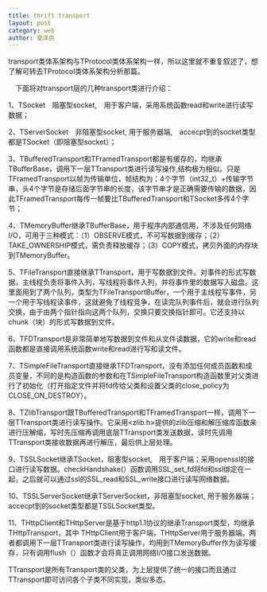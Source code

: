 ```yaml
---
title: thrift transport
layout: post
category: web
author: 夏泽民
---
```

transport类体系架构与TProtocol类体系架构一样，所以这里就不重复叙述了，想了解可转去TProtocol类体系架构分析那篇。
<!-- more -->
　下面将对transport层的几种transport类进行介绍：

1、TSocket　阻塞型socket,　用于客户端，采用系统函数read和write进行读写数据；


2、TServerSocket　非阻塞型socket, 用于服务器端,　accecpt到的socket类型都是TSocket（即阻塞型socket）；


3、TBufferedTransport和TFramedTransport都是有缓存的，均继承TBufferBase，调用下一层TTransport类进行读写操作,结构极为相似。只是TFramedTransport以帧为传输单位，帧结构为：4个字节（int32_t）+传输字节串，头4个字节是存储后面字节串的长度，该字节串才是正确需要传输的数据，因此TFramedTransport每传一帧要比TBufferedTransport和TSocket多传4个字节；



4、TMemoryBuffer继承TBufferBase，用于程序内部通信用，不涉及任何网络I/O，可用于三种模式：（1）OBSERVE模式，不可写数据到缓存；（2）TAKE_OWNERSHIP模式，需负责释放缓存；（3）COPY模式，拷贝外面的内存块到TMemoryBuffer。

5、TFileTransport直接继承TTransport，用于写数据到文件。对事件的形式写数据，主线程负责将事件入列，写线程将事件入列，并将事件里的数据写入磁盘。这里面用到了两个队列，类型为TFileTransportBuffer，一个用于主线程写事件，另一个用于写线程读事件，这就避免了线程竞争，在读完队列事件后，就会进行队列交换，由于由两个指针指向这两个队列，交换只要交换指针即可。它还支持以chunk（块）的形式写数据到文件。


6、TFDTransport是非常简单地写数据到文件和从文件读数据，它的write和read函数都是直接调用系统函数write和read进行写和读文件。


7、TSimpleFileTransport直接继承TFDTransport，没有添加任何成员函数和成员变量，不同的是构造函数的参数和在TSimpleFileTransport构造函数里对父类进行了初始化（打开指定文件并将fd传给父类和设置父类的close_policy为CLOSE_ON_DESTROY）。


8、TZlibTransport跟TBufferedTransport和TFramedTransport一样，调用下一层TTransport类进行读写操作。它采用<zlib.h>提供的zlib压缩和解压缩库函数来进行压解缩，写时先压缩再调用底层TTransport类发送数据，读时先调用TTransport类接收数据再进行解压，最后供上层处理。

9、TSSLSocket继承TSocket，阻塞型socket,　用于客户端；采用openssl的接口进行读写数据。checkHandshake(）函数调用SSL_set_fd将fd和ssl绑定在一起，之后就可以通过ssl的SSL_read和SSL_write接口进行读写网络数据。

10、TSSLServerSocket继承TServerSocket，非阻塞型socket, 用于服务器端；accecpt到的socket类型都是TSSLSocket类型。

11、THttpClient和THttpServer是基于http1.1协议的继承Transport类型，均继承THttpTransport，其中
THttpClient用于客户端，THttpServer用于服务器端。两者都调用下一层TTransport类进行读写操作，均用到TMemoryBuffer作为读写缓存，只有调用flush（）函数才会将真正调用网络I/O接口发送数据。

TTransport是所有Transport类的父类，为上层提供了统一的接口而且通过TTransport即可访问各个子类不同实现，类似多态。
